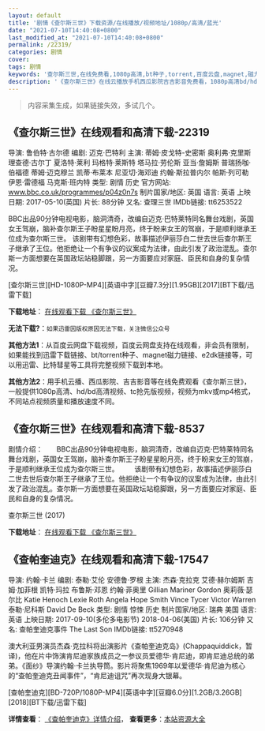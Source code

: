 ```yaml
---
layout: default
title: '剧情《查尔斯三世》下载资源/在线播放/视频地址/1080p/高清/蓝光'
date: "2021-07-10T14:40:08+0800"
last_modified_at: "2021-07-10T14:40:08+0800"
permalink: /22319/
categories: 剧情
cover:
tags: 剧情
keywords: '查尔斯三世,在线免费看,1080p高清,bt种子,torrent,百度云盘,magnet,磁力链,迅雷下载资源'
description: '《查尔斯三世》在线云播放手机西瓜影院吉吉影音免费看，1080p高清bd/hd未删减完整版和tc抢先枪版，mkv/mp4格式，附带bt/torrent种子、magnet/磁力链、百度云盘、网盘资源迅雷下载链接'
---
```


>内容采集生成，如果链接失效，多试几个。


## 《查尔斯三世》在线观看和高清下载-22319

导演: 鲁伯特·古尔德 编剧: 迈克·巴特利 主演: 蒂姆·皮戈特-史密斯 奥利弗·克里斯 理查德·古尔丁 夏洛特·莱利 玛格特·莱斯特 塔马拉·劳伦斯 亚当·詹姆斯 普瑞扬咖·伯福德 蒂姆·迈克穆兰 凯蒂·布莱本 尼亚切·海邓迪 约翰·斯拉普内尔 帕斯·列可勒 伊恩·雷德福 马克斯·班内特 类型: 剧情 历史 官方网站: www.bbc.co.uk/programmes/p04z0n7s 制片国家/地区: 英国 语言: 英语 上映日期: 2017-05-10(英国) 片长: 88分钟 又名: 查理三世 IMDb链接: tt6253522

BBC出品90分钟电视电影，脑洞清奇，改编自迈克·巴特莱特同名舞台戏剧，英国女王驾崩，脑补查尔斯王子盼星星盼月亮，终于盼来女王的驾崩，于是顺利继承王位成为查尔斯三世。 该剧带有幻想色彩，故事描述伊丽莎白二世去世后查尔斯王子继承了王位。他拒绝让一个有争议的议案成为法律，由此引发了政治混乱。查尔斯一方面想要在英国政坛站稳脚跟，另一方面要应对家庭、臣民和自身的复杂情况。


[查尔斯三世][HD-1080P-MP4][英语中字][豆瓣7.3分][1.95GB][2017][BT下载/迅雷下载]

**下载地址**： [在线观看下载 《查尔斯三世》](https://www.btdx8.com/torrent/cesss_2017.html) 


**无法下载?**：`如果迅雷因版权原因无法下载，关注微信公众号 `

**其他方法1**：从百度云网盘下载视频，百度云网盘支持在线观看，非会员有限制，如果能找到迅雷下载链接、bt/torrent种子、magnet磁力链接、e2dk链接等，可以用迅雷、比特彗星等工具将完整视频下载到本地。

**其他方法2**：用手机云播、西瓜影院、吉吉影音等在线免费观看《查尔斯三世》，一般提供1080p高清、hd/bd高清视频、tc抢先版视频，视频为mkv或mp4格式，不同站点视频质量和播放速度不同。


## 《查尔斯三世》在线观看和高清下载-8537

剧情介绍：　　BBC出品90分钟电视电影，脑洞清奇，改编自迈克·巴特莱特同名舞台戏剧，英国女王驾崩，脑补查尔斯王子盼星星盼月亮，终于盼来女王的驾崩，于是顺利继承王位成为查尔斯三世。 　　该剧带有幻想色彩，故事描述伊丽莎白二世去世后查尔斯王子继承了王位。他拒绝让一个有争议的议案成为法律，由此引发了政治混乱。查尔斯一方面想要在英国政坛站稳脚跟，另一方面要应对家庭、臣民和自身的复杂情况。


查尔斯三世 (2017)

**下载地址**： [在线观看下载 《查尔斯三世》](https://www.btbtdy.me/btdy/dy10817.html) 


## 《查帕奎迪克》在线观看和高清下载-17547

导演: 约翰·卡兰 编剧: 泰勒·艾伦 安德鲁·罗根 主演: 杰森·克拉克 艾德·赫尔姆斯 吉姆·加菲根 凯特·玛拉 布鲁斯·邓恩 约翰·菲奥里 Gillian Mariner Gordon 奥莉薇·瑟尔比 Katie Henoch Lexie Roth Angela Hope Smith Vince Tycer Victor Warren 泰勒·尼科斯 David De Beck 类型: 剧情 惊悚 历史 制片国家/地区: 瑞典 美国 语言: 英语 上映日期: 2017-09-10(多伦多电影节) 2018-04-06(美国) 片长: 106分钟 又名: 查帕奎迪克事件 The Last Son IMDb链接: tt5270948

澳大利亚男演员杰森·克拉科将出演影片《查帕奎迪克岛》(Chappaquiddick，暂译)，他在片中饰演肯尼迪家族成员之一参议员爱德华·肯尼迪，即肯尼迪总统的弟弟。《面纱》导演约翰·卡兰执导筒。影片将聚焦1969年以爱德华·肯尼迪为核心的“查帕奎迪克丑闻事件”，“肯尼迪诅咒”再次现身大银幕。


[查帕奎迪克][BD-720P/1080P-MP4][英语中字][豆瓣6.0分][1.2GB/3.26GB][2018][BT下载/迅雷下载]

**详情查看**： [《查帕奎迪克》详情介绍](/movie/17547/)， **查看更多**：[本站资源大全](/movie/t/all/)

